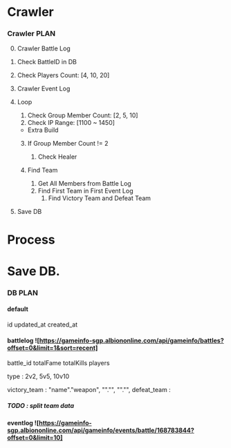 # Crawler

### Crawler PLAN
0. Crawler Battle Log
1. Check BattleID in DB
2. Check Players Count: [4, 10, 20]
3. Crawler Event Log
4. Loop
    1. Check Group Member Count: [2, 5, 10]
    2. Check IP Range: [1100 ~ 1450]
    
    + Extra Build
    3. If Group Member Count != 2 
        1. Check Healer 
    
    4. Find Team 
        1. Get All Members from Battle Log
        2. Find First Team in First Event Log
            1. Find Victory Team and Defeat Team

5. Save DB


# Process

# Save DB.



### DB PLAN
#### default
id
updated_at
created_at



#### battlelog ![https://gameinfo-sgp.albiononline.com/api/gameinfo/battles?offset=0&limit=1&sort=recent]
battle_id
totalFame
totalKills
players

type : 2v2, 5v5, 10v10

victory_team : "name"."weapon", ""."", ""."", 
defeat_team : 
##### TODO : split team data

#### eventlog   ![https://gameinfo-sgp.albiononline.com/api/gameinfo/events/battle/168783844?offset=0&limit=10]





